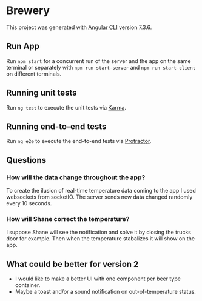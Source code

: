 # Brewery

This project was generated with [Angular CLI](https://github.com/angular/angular-cli) version 7.3.6.

## Run App

Run `npm start` for a concurrent run of the server and the app on the same terminal or separately with `npm run start-server` and `npm run start-client` on different terminals.

## Running unit tests

Run `ng test` to execute the unit tests via [Karma](https://karma-runner.github.io).

## Running end-to-end tests

Run `ng e2e` to execute the end-to-end tests via [Protractor](http://www.protractortest.org/).

## Questions 

### How will the data change throughout the app?
To create the ilusion of real-time temperature data coming to the app I used websockets from socketIO. The server sends new data changed randomly every 10 seconds.

### How will Shane correct the temperature?
I suppose Shane will see the notification and solve it by closing the trucks door for example. Then when the temperature stabalizes it will show on the app.

## What could be better for version 2
* I would like to make a better UI with one component per beer type container.
* Maybe a toast and/or a sound notification on out-of-temperature status.


